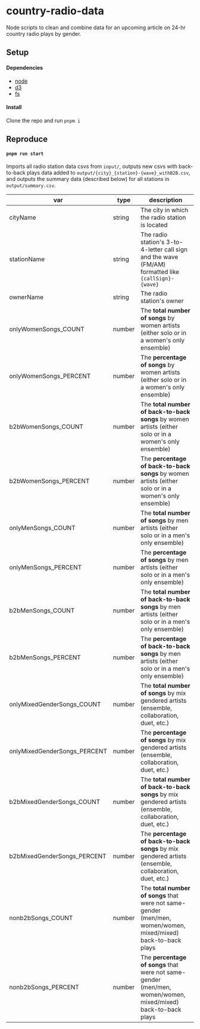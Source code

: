 # country-radio-data

Node scripts to clean and combine data for an upcoming article on 24-hr country radio plays by gender.

## Setup

#### Dependencies

- [node](https://nodejs.org/en/)
- [d3](https://d3js.org/)
- [fs](https://nodejs.org/api/fs.html)

#### Install

Clone the repo and run `pnpm i`

## Reproduce

#### `pnpm run start`

Imports all radio station data csvs from `input/`, outputs new csvs with back-to-back plays data added to `output/{city}_{station}-{wave}_withB2B.csv`, and outputs the summary data (described below) for all stations in `output/summary.csv`. 

| var  | type  | description  |
|---|---|---|
| cityName | string | The city in which the radio station is located |
| stationName  | string  | The radio station's 3-to-4-letter call sign and the wave (FM/AM) formatted like `{callSign}-{wave}`  |
| ownerName | string | The radio station's owner |
| onlyWomenSongs_COUNT  | number  | The **total number of songs** by women artists (either solo or in a women's only ensemble)  |
| onlyWomenSongs_PERCENT  | number  | The **percentage of songs** by women artists (either solo or in a women's only ensemble)  |
| b2bWomenSongs_COUNT  | number  | The **total number of back-to-back songs** by women artists (either solo or in a women's only ensemble)  |
| b2bWomenSongs_PERCENT  | number  | The **percentage of back-to-back songs** by women artists (either solo or in a women's only ensemble)  |
| onlyMenSongs_COUNT  | number  | The **total number of songs** by men artists (either solo or in a men's only ensemble)  |
| onlyMenSongs_PERCENT  | number  | The **percentage of songs** by men artists (either solo or in a men's only ensemble)  |
| b2bMenSongs_COUNT  | number  | The **total number of back-to-back songs** by men artists (either solo or in a men's only ensemble)  |
| b2bMenSongs_PERCENT  | number  | The **percentage of back-to-back songs** by men artists (either solo or in a men's only ensemble)  |
| onlyMixedGenderSongs_COUNT  | number  | The **total number of songs** by mix gendered artists (ensemble, collaboration, duet, etc.)  |
| onlyMixedGenderSongs_PERCENT  | number  | The **percentage of songs** by mix gendered artists (ensemble, collaboration, duet, etc.)  |
| b2bMixedGenderSongs_COUNT  | number  | The **total number of back-to-back songs** by mix gendered artists (ensemble, collaboration, duet, etc.)  |
| b2bMixedGenderSongs_PERCENT  | number  | The **percentage of back-to-back songs** by mix gendered artists (ensemble, collaboration, duet, etc.)  |
| nonb2bSongs_COUNT  | number  | The **total number of songs** that were not same-gender (men/men, women/women, mixed/mixed) back-to-back plays  |
| nonb2bSongs_PERCENT  | number  | The **percentage of songs** that were not same-gender (men/men, women/women, mixed/mixed) back-to-back plays  |

